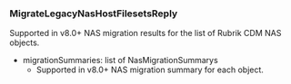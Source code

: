 ### MigrateLegacyNasHostFilesetsReply
Supported in v8.0+
  NAS migration results for the list of Rubrik CDM NAS objects.

- migrationSummaries: list of NasMigrationSummarys
  - Supported in v8.0+
  NAS migration summary for each object.
